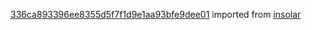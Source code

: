 [336ca893396ee8355d5f7f1d9e1aa93bfe9dee01](https://github.com/insolar/insolar/commit/336ca893396ee8355d5f7f1d9e1aa93bfe9dee01) imported from [insolar](https://github.com/insolar/insolar)
